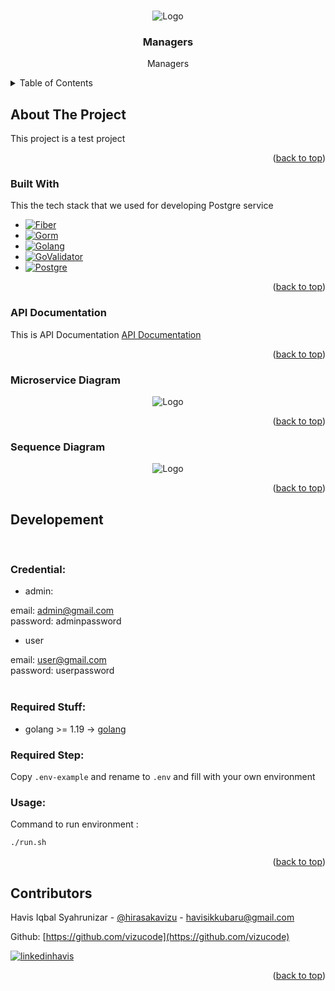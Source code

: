<!-- Improved compatibility of back to top link: See: https://github.com/othneildrew/Best-README-Template/pull/73 -->
<a name="readme-top"></a>
<!--
*** Thanks for checking out the Best-README-Template. If you have a suggestion
*** that would make this better, please fork the repo and create a pull request
*** or simply open an issue with the tag "enhancement".
*** Don't forget to give the project a star!
*** Thanks again! Now go create something AMAZING! :D
-->



<!-- PROJECT SHIELDS -->
<!--
*** I'm using markdown "reference style" links for readability.
*** Reference links are enclosed in brackets [ ] instead of parentheses ( ).
*** See the bottom of this document for the declaration of the reference variables
*** for contributors-url, forks-url, etc. This is an optional, concise syntax you may use.
*** https://www.markdownguide.org/basic-syntax/#reference-style-links
-->


<!-- PROJECT LOGO -->
<br />
<div align="center">
    <img src="" alt="Logo">

  <h3 align="center">Managers</h3>

  <p align="center">
    Managers
  </p>
</div>



<!-- TABLE OF CONTENTS -->
<details>
  <summary>Table of Contents</summary>
  <ol>
    <li>
      <a href="#about-the-project">About The Project</a>
      <ul>
        <li><a href="#built-with">Built With</a></li>
      </ul>
      <ul>
        <li><a href="#api-documentation">API Documentation</a></li>
      </ul>
      <ul>
        <li><a href="#microservice-diagram">Microservice Diagram</a></li>
      </ul>
      <ul>
        <li><a href="#sequence-diagram">Sequence Diagram</a></li>
      </ul>
    </li>
    <li>
        <a href="#developement">Developement</a>
        <ul>
            <li><a href="#credential">Credential</a></li>
        </ul>
        <ul>
            <li><a href="#required-stuff">Required Stuff</a></li>
        </ul>
        <ul>
            <li><a href="#required-step">Required Step</a></li>
        </ul>
        <ul>
            <li><a href="#usage">Usage</a></li>
        </ul>
    </li>
  </ol>
</details>



<!-- ABOUT THE PROJECT -->
## About The Project

This project is a test project

<p align="right">(<a href="#readme-top">back to top</a>)</p>



### Built With

This the tech stack that we used for developing Postgre service

* [![Fiber][fiber]][fiber-url]
* [![Gorm][gorm]][gorm-url]
* [![Golang][golang]][golang-url]
* [![GoValidator][govalidator]][go-validator]
* [![Postgre][postgre]][postgre-url]

<p align="right">(<a href="#readme-top">back to top</a>)</p>

### API Documentation

This is API Documentation [API Documentation](https://documenter.getpostman.com/view/11975231/2s8YekSvNC)

<p align="right">(<a href="#readme-top">back to top</a>)</p>


### Microservice Diagram

<div align="center">
    <img src="https://i.ibb.co/b3n2RgH/microservice-diagram-drawio.png" alt="Logo">
</div>

<p align="right">(<a href="#readme-top">back to top</a>)</p>


### Sequence Diagram

<div align="center">
    <img src="https://i.ibb.co/SdGQvn2/j-PEz-Ji-Cm4-CVt-FCMz-G5-Mr-Om-VKWOW5-YKg-K6-Jdsj-LWu-Tk-Ip-Y-3f-YLq-RAqh41qstq-Ny-X5t-P9-Zrlb-MLSmx.png" alt="Logo">
</div>

<p align="right">(<a href="#readme-top">back to top</a>)</p>


<!-- Developement -->
## Developement

<br />

### Credential:

- admin:

email: admin@gmail.com
<br/>
password: adminpassword
<br/>


- user

email: user@gmail.com
<br/>
password: userpassword
<br/>
<br/>



### Required Stuff:

- golang >= 1.19 -> [golang](https://go.dev/)

### Required Step:

Copy `.env-example` and rename to `.env` and fill with your own environment

### Usage:

Command to run environment :
```bash
./run.sh
```
<p align="right">(<a href="#readme-top">back to top</a>)</p>


<!-- Contributors -->
## Contributors

Havis Iqbal Syahrunizar - [@hirasakavizu](https://twitter.com/hirasakavizu) - havisikkubaru@gmail.com

Github: [https://github.com/vizucode](https://github.com/vizucode)

[![linkedinhavis][linkedinhavis-shield]][linkedinhavis-url]

<p align="right">(<a href="#readme-top">back to top</a>)</p>



<!-- MARKDOWN LINKS & IMAGES -->
<!-- https://www.markdownguide.org/basic-syntax/#reference-style-links -->

[linkedinhavis-shield]: https://img.shields.io/badge/-LinkedIn-black.svg?style=for-the-badge&logo=linkedin&colorB=555
[linkedinhavis-url]: https://www.linkedin.com/in/havis-iqbal/


[fiber]: https://img.shields.io/badge/fiber-gray?style=for-the-badge&logo=go&logoColor=00ADD8
[fiber-url]: https://gofiber.io/

[gorm]: https://img.shields.io/badge/gorm-gray?style=for-the-badge&logo=go&logoColor=00ADD8
[gorm-url]: https://gorm.io/

[govalidator]: https://img.shields.io/badge/go_validator-gray?style=for-the-badge&logo=go&logoColor=00ADD8
[go-validator]: https://github.com/go-playground/validator

[golang]: https://img.shields.io/badge/golang-gray?style=for-the-badge&logo=go&logoColor=00ADD8
[golang-url]: https://go.dev/

[postgre]: https://img.shields.io/badge/Postgre-gray?style=for-the-badge&logo=postgresql&logoColor=00ADD8
[postgre-url]: https://www.postgresql.org/
